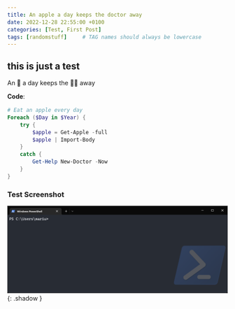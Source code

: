 ```yaml
---
title: An apple a day keeps the doctor away
date: 2022-12-28 22:55:00 +0100
categories: [Test, First Post]
tags: [randomstuff]     # TAG names should always be lowercase
---
```


## this is just a test

An 🍎 a day keeps the 👩‍⚕️ away

**Code**:

```powershell
# Eat an apple every day
Foreach ($Day in $Year) {
    try {
        $apple = Get-Apple -full
        $apple | Import-Body
    }
    catch {
        Get-Help New-Doctor -Now
    }
}
```

### Test Screenshot

![PoSh](/assets/img/a-test-post/posh.png){: .shadow }
